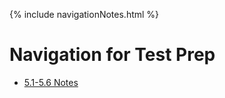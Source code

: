 {% include navigationNotes.html %}


# Navigation for Test Prep

- [5.1-5.6 Notes](https://ad1616.github.io/ADtri3python/5notes)
